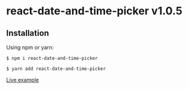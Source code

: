 # react-date-and-time-picker v1.0.5

## Installation

Using npm or yarn:
```shell
$ npm i react-date-and-time-picker

$ yarn add react-date-and-time-picker
```

[Live example](https://chriskr.github.io/react-date-and-time-picker/example/build/)
